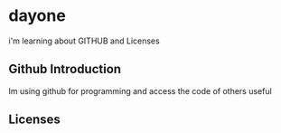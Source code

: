 # dayone
i'm learning about GITHUB and Licenses


## Github Introduction
Im using github
for programming
and access the code 
of others
useful



## Licenses



